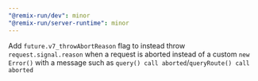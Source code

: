 ```yaml
---
"@remix-run/dev": minor
"@remix-run/server-runtime": minor
---
```


Add `future.v7_throwAbortReason` flag to instead throw `request.signal.reason` when a request is aborted instead of a custom `new Error()` with a message such as `query() call aborted`/`queryRoute() call aborted`

